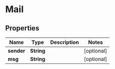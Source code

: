 # Mail

## Properties
Name | Type | Description | Notes
------------ | ------------- | ------------- | -------------
**sender** | **String** |  |  [optional]
**msg** | **String** |  |  [optional]
